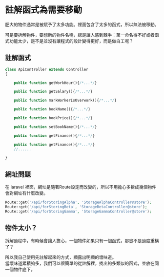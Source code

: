 # 註解函式為需要移動

肥大的物件通常是被賦予了太多功能。裡面包含了太多的函式，所以無法被移動。

可是要拆解物件，要想新的物件名稱，總是讓人感到棘手：萬一命名得不好或者函式功能太少，是不是並沒有讓程式的設計變得更好，而是做白工呢？

## 註解函式

```php
class ApiController extends Controller
{

    public function getWorkHour(){/*...*/}

    public function getSalary(){/*...*/}

    public function markWorkerIsOverwork(){/*...*/}

    public function bookName(){/*...*/}

    public function bookPrice(){/*...*/}

    public function setBookName(){/*...*/}

    public function getFinance(){/*...*/}

    public function getFinance(){/*...*/}
    //......

}
```

## 網址問題

在 laravel 裡面，網址是隨著Route設定而改變的，所以不用擔心多拆成幾個物件會對網址有什麼改變。

```php
Route::get('/api/forStoringAlpha', 'StorageAlphaController@store');
Route::get('/api/forStoringBeta', 'StorageBetaController@store');
Route::get('/api/forStoringGamma', 'StorageGammaController@store');
```

## 物件太小？

拆解過程中，有時候會讓人擔心，一個物件如果只有一個函式，那豈不是過度重構了？

所以我自己使用先註解起來的方式，顯露出明顯的壞味道。  
當壞味道累積夠多，我們可以很簡單的從註解裡，找出夠多類似的函式，並放在同一個物件底下。

